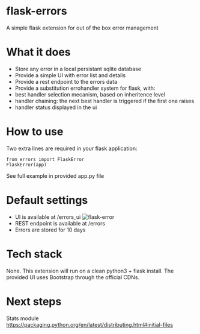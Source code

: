 # flask-errors
A simple flask extension for out of the box error management

# What it does
* Store any error in a local persistant sqlite database
* Provide a simple UI with error list and details
* Provide a rest endpoint to the errors data
* Provide a substitution errohandler system for flask, with:
 * best handler selection mecanism, based on inheritence level
 * handler chaining: the next best handler is triggered if the first one raises
 * handler status displayed in the ui

# How to use
Two extra lines are required in your flask application:
```
from errors import FlaskError
FlaskError(app)
```
See full example in provided app.py file

# Default settings
* UI is available at /errors_ui
![flask-error](https://raw.github.com/emilecaron/flask-errors/master/screenshot.png)
* REST endpoint is available at /errors
* Errors are stored for 10 days

# Tech stack
None. This extension will run on a clean python3 + flask install.
The provided UI uses Bootstrap through the official CDNs.

# Next steps
Stats module
https://packaging.python.org/en/latest/distributing.html#initial-files

